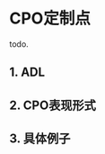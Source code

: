 <!-- 
created_at: 2025-05-20
updated_at: 2025-05-20
author: SeaflyNN
github: https://github.com/seaflyNN/doc-collect
-->

# CPO定制点
todo.

## 1. ADL

## 2. CPO表现形式

## 3. 具体例子
